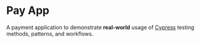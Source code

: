 # Pay App

A payment application to demonstrate **real-world** usage of [Cypress](https://cypress.io) testing methods, patterns, and workflows.
